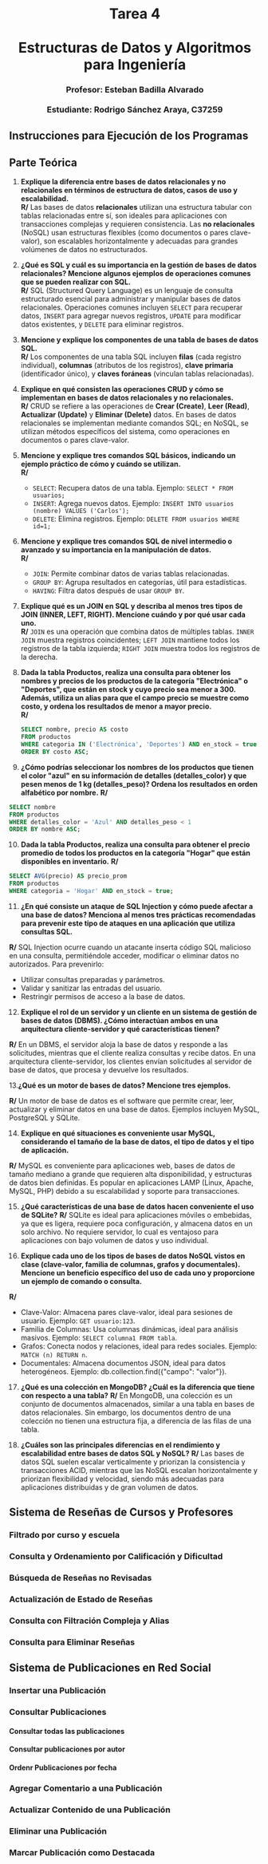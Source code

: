 <h1 style="text-align: center;">
    Tarea 4 <br><br>
    Estructuras de Datos y Algoritmos para Ingeniería
</h1>

<h3 style="text-align: center;">
    Profesor: Esteban Badilla Alvarado <br><br>
    Estudiante: Rodrigo Sánchez Araya, C37259
</h3>

## Instrucciones para Ejecución de los Programas




## Parte Teórica

1. **Explique la diferencia entre bases de datos relacionales y no relacionales en términos de estructura de datos, casos de uso y escalabilidad.**  
  **R/** Las bases de datos **relacionales** utilizan una estructura tabular con tablas relacionadas entre sí, son ideales para aplicaciones con transacciones complejas y requieren consistencia. Las **no relacionales** (NoSQL) usan estructuras flexibles (como documentos o pares clave-valor), son escalables horizontalmente y adecuadas para grandes volúmenes de datos no estructurados.

2. **¿Qué es SQL y cuál es su importancia en la gestión de bases de datos relacionales? Mencione algunos ejemplos de operaciones comunes que se pueden realizar con SQL.**  
   **R/** SQL (Structured Query Language) es un lenguaje de consulta estructurado esencial para administrar y manipular bases de datos relacionales. Operaciones comunes incluyen `SELECT` para recuperar datos, `INSERT` para agregar nuevos registros, `UPDATE` para modificar datos existentes, y `DELETE` para eliminar registros.

3. **Mencione y explique los componentes de una tabla de bases de datos SQL.**  
  **R/** Los componentes de una tabla SQL incluyen **filas** (cada registro individual), **columnas** (atributos de los registros), **clave primaria** (identificador único), y **claves foráneas** (vinculan tablas relacionadas).

4. **Explique en qué consisten las operaciones CRUD y cómo se implementan en bases de datos relacionales y no relacionales.**  
   **R/** CRUD se refiere a las operaciones de **Crear (Create)**, **Leer (Read)**, **Actualizar (Update)** y **Eliminar (Delete)** datos. En bases de datos relacionales se implementan mediante comandos SQL; en NoSQL, se utilizan métodos específicos del sistema, como operaciones en documentos o pares clave-valor.

5. **Mencione y explique tres comandos SQL básicos, indicando un ejemplo práctico de cómo y cuándo se utilizan.**  
**R/** 
   - `SELECT`: Recupera datos de una tabla. Ejemplo: `SELECT * FROM usuarios;`
   - `INSERT`: Agrega nuevos datos. Ejemplo: `INSERT INTO usuarios (nombre) VALUES ('Carlos');`
   - `DELETE`: Elimina registros. Ejemplo: `DELETE FROM usuarios WHERE id=1;`

6. **Mencione y explique tres comandos SQL de nivel intermedio o avanzado y su importancia en la manipulación de datos.**  
**R/**
   - `JOIN`: Permite combinar datos de varias tablas relacionadas.
   - `GROUP BY`: Agrupa resultados en categorías, útil para estadísticas.
   - `HAVING`: Filtra datos después de usar `GROUP BY`.

7. **Explique qué es un JOIN en SQL y describa al menos tres tipos de JOIN (INNER, LEFT, RIGHT). Mencione cuándo y por qué usar cada uno.**  
**R/**
   `JOIN` es una operación que combina datos de múltiples tablas. `INNER JOIN` muestra registros coincidentes; `LEFT JOIN` mantiene todos los registros de la tabla izquierda; `RIGHT JOIN` muestra todos los registros de la derecha.

8. **Dada la tabla Productos, realiza una consulta para obtener los nombres y precios de los productos de la categoría "Electrónica" o "Deportes", que están en stock y cuyo precio sea menor a 300. Además, utiliza un alias para que el campo precio se muestre como costo, y ordena los resultados de menor a mayor precio.**  
**R/**
   ```sql
   SELECT nombre, precio AS costo
   FROM productos
   WHERE categoria IN ('Electrónica', 'Deportes') AND en_stock = true AND precio < 300
   ORDER BY costo ASC;
   ```

9. **¿Cómo podrías seleccionar los nombres de los productos que tienen el color "azul" en su información de detalles (detalles_color) y que pesen menos de 1 kg (detalles_peso)? Ordena los resultados en orden alfabético por nombre.**
**R/**
```sql
SELECT nombre
FROM productos
WHERE detalles_color = 'Azul' AND detalles_peso < 1
ORDER BY nombre ASC;
```

10. **Dada la tabla Productos, realiza una consulta para obtener el precio promedio de todos los productos en la categoría "Hogar" que están disponibles en inventario.**
**R/**
```sql
SELECT AVG(precio) AS precio_prom
FROM productos
WHERE categoria = 'Hogar' AND en_stock = true;
```

11. **¿En qué consiste un ataque de SQL Injection y cómo puede afectar a una base de datos? Menciona al menos tres prácticas recomendadas para prevenir este tipo de ataques en una aplicación que utiliza consultas SQL.**

**R/** SQL Injection ocurre cuando un atacante inserta código SQL malicioso en una consulta, permitiéndole acceder, modificar o eliminar datos no autorizados. Para prevenirlo:

- Utilizar consultas preparadas y parámetros.
- Validar y sanitizar las entradas del usuario.
- Restringir permisos de acceso a la base de datos.

12. **Explique el rol de un servidor y un cliente en un sistema de gestión de bases de datos (DBMS). ¿Cómo interactúan ambos en una arquitectura cliente-servidor y qué características tienen?**

**R/** En un DBMS, el servidor aloja la base de datos y responde a las solicitudes, mientras que el cliente realiza consultas y recibe datos. En una arquitectura cliente-servidor, los clientes envían solicitudes al servidor de base de datos, que procesa y devuelve los resultados.

13.**¿Qué es un motor de bases de datos? Mencione tres ejemplos.**

**R/** Un motor de base de datos es el software que permite crear, leer, actualizar y eliminar datos en una base de datos. Ejemplos incluyen MySQL, PostgreSQL y SQLite.

14. **Explique en qué situaciones es conveniente usar MySQL, considerando el tamaño de la base de datos, el tipo de datos y el tipo de aplicación.**

**R/** MySQL es conveniente para aplicaciones web, bases de datos de tamaño mediano a grande que requieren alta disponibilidad, y estructuras de datos bien definidas. Es popular en aplicaciones LAMP (Linux, Apache, MySQL, PHP) debido a su escalabilidad y soporte para transacciones.

15. **¿Qué características de una base de datos hacen conveniente el uso de SQLite?**
**R/** SQLite es ideal para aplicaciones móviles o embebidas, ya que es ligera, requiere poca configuración, y almacena datos en un solo archivo. No requiere servidor, lo cual es ventajoso para aplicaciones con bajo volumen de datos y uso individual.

16. **Explique cada uno de los tipos de bases de datos NoSQL vistos en clase (clave-valor, familia de columnas, grafos y documentales). Mencione un beneficio específico del uso de cada uno y proporcione un ejemplo de comando o consulta.**

**R/** 

- Clave-Valor: Almacena pares clave-valor, ideal para sesiones de usuario. Ejemplo: ``GET usuario:123``.
- Familia de Columnas: Usa columnas dinámicas, ideal para análisis masivos. Ejemplo: ``SELECT columna1 FROM tabla``.
- Grafos: Conecta nodos y relaciones, ideal para redes sociales. Ejemplo: ``MATCH (n) RETURN n``.
- Documentales: Almacena documentos JSON, ideal para datos heterogéneos. Ejemplo: db.collection.find({"campo": "valor"}).

17. **¿Qué es una colección en MongoDB? ¿Cuál es la diferencia que tiene con respecto a una tabla?**
**R/** En MongoDB, una colección es un conjunto de documentos almacenados, similar a una tabla en bases de datos relacionales. Sin embargo, los documentos dentro de una colección no tienen una estructura fija, a diferencia de las filas de una tabla.

18. **¿Cuáles son las principales diferencias en el rendimiento y escalabilidad entre bases de datos SQL y NoSQL?**
**R/** Las bases de datos SQL suelen escalar verticalmente y priorizan la consistencia y transacciones ACID, mientras que las NoSQL escalan horizontalmente y priorizan flexibilidad y velocidad, siendo más adecuadas para aplicaciones distribuidas y de gran volumen de datos.


## Sistema de Reseñas de Cursos y Profesores

### Filtrado por curso y escuela
### Consulta y Ordenamiento por Calificación y Dificultad

### Búsqueda de Reseñas no Revisadas

### Actualización de Estado de Reseñas

### Consulta con Filtración Compleja y Alias

### Consulta para Eliminar Reseñas





## Sistema de Publicaciones en Red Social

### Insertar una Publicación

### Consultar Publicaciones
#### Consultar todas las publicaciones
#### Consultar publicaciones por autor
#### Ordenr Publicaciones por fecha

### Agregar Comentario a una Publicación

### Actualizar Contenido de una Publicación

### Eliminar una Publicación

### Marcar Publicación como Destacada